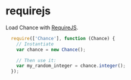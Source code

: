 # requirejs

Load Chance with <a href="http://requirejs.org">RequireJS</a>.

```js
  require(['Chance'], function (Chance) {
    // Instantiate
    var chance = new Chance();

    // Then use it:
    var my_random_integer = chance.integer();
  });
```
